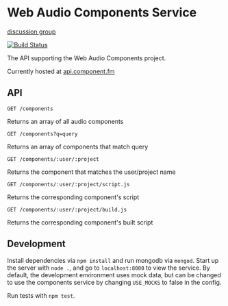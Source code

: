 Web Audio Components Service
============

[discussion group](https://groups.google.com/forum/#!forum/web-audio-components)

[![Build Status](https://travis-ci.org/web-audio-components/web-audio-components-service.png)](https://travis-ci.org/web-audio-components/web-audio-components-service)

The API supporting the Web Audio Components project.

Currently hosted at [api.component.fm](http://api.component.fm)

## API

`GET /components`

Returns an array of all audio components

`GET /components?q=query`

Returns an array of components that match query

`GET /components/:user/:project`

Returns the component that matches the user/project name

`GET /components/:user/:project/script.js`

Returns the corresponding component's script

`GET /components/:user/:project/build.js`

Returns the corresponding component's built script

## Development

Install dependencies via `npm install` and run mongodb via `mongod`. Start up the server with `node .`, and go to `localhost:8000` to view the service. By default, the development environment uses mock data, but can be changed to use the components service by changing `USE_MOCKS` to false in the config.

Run tests with `npm test`.
